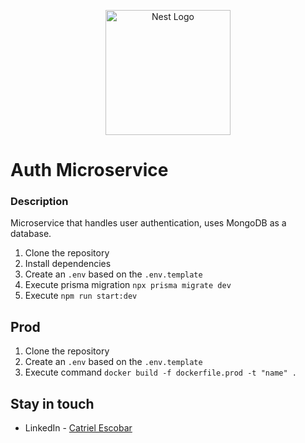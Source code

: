 <p align="center">
  <a href="http://nestjs.com/" target="blank"><img src="https://nestjs.com/img/logo-small.svg" width="200" alt="Nest Logo" /></a>
</p>

[circleci-image]: https://img.shields.io/circleci/build/github/nestjs/nest/master?token=abc123def456
[circleci-url]: https://circleci.com/gh/nestjs/nest

# Auth Microservice

### Description

Microservice that handles user authentication, uses MongoDB as a database.

1. Clone the repository
2. Install dependencies
3. Create an `.env` based on the `.env.template`
4. Execute prisma migration `npx prisma migrate dev`
5. Execute `npm run start:dev`

## Prod

1. Clone the repository
2. Create an `.env` based on the `.env.template`
3. Execute command `docker build -f dockerfile.prod -t "name" .`

## Stay in touch

- LinkedIn - [Catriel Escobar](https://www.linkedin.com/in/catrielescobar/)
